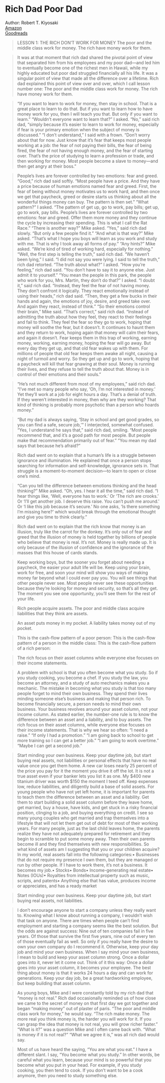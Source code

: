 # Rich Dad Poor Dad
Author: Robert T. Kiyosaki  
[Amazon](https://amzn.to/2T90hX0)  
[Goodreads](https://www.goodreads.com/book/show/69571.Rich_Dad_Poor_Dad)  

>LESSON 1: THE RICH DON’T WORK FOR MONEY The poor and the middle class work for money. The rich have money work for them.

>It was at that moment that rich dad shared the pivotal point of view that separated him from his employees and my poor dad—and led him to eventually become one of the richest men in Hawaii, while my highly educated but poor dad struggled financially all his life. It was a singular point of view that made all the difference over a lifetime. Rich dad explained this point of view over and over, which I call lesson number one: The poor and the middle class work for money. The rich have money work for them.

>“If you want to learn to work for money, then stay in school. That is a great place to learn to do that. But if you want to learn how to have money work for you, then I will teach you that. But only if you want to learn.” “Wouldn’t everyone want to learn that?” I asked. “No,” said rich dad, “simply because it’s easier to learn to work for money, especially if fear is your primary emotion when the subject of money is discussed.” “I don’t understand,” I said with a frown. “Don’t worry about that for now. Just know that it’s fear that keeps most people working at a job: the fear of not paying their bills, the fear of being fired, the fear of not having enough money, and the fear of starting over. That’s the price of studying to learn a profession or trade, and then working for money. Most people become a slave to money—and then get angry at their boss.”

>People’s lives are forever controlled by two emotions: fear and greed. “Good,” rich dad said softly. “Most people have a price. And they have a price because of human emotions named fear and greed. First, the fear of being without money motivates us to work hard, and then once we get that paycheck, greed or desire starts us thinking about all the wonderful things money can buy. The pattern is then set.” “What pattern?” I asked. “The pattern of get up, go to work, pay bills; get up, go to work, pay bills. People’s lives are forever controlled by two emotions: fear and greed. Offer them more money and they continue the cycle by increasing their spending. This is what I call the Rat Race.” “There is another way?” Mike asked. “Yes,” said rich dad slowly. “But only a few people find it.” “And what is that way?” Mike asked. “That’s what I hope you boys will learn as you work and study with me. That is why I took away all forms of pay.” “Any hints?” Mike asked. “We’re kind of tired of working hard, especially for nothing.” “Well, the first step is telling the truth,” said rich dad. “We haven’t been lying,” I said. “I did not say you were lying. I said to tell the truth,” rich dad retorted. “The truth about what?” I asked. “How you’re feeling,” rich dad said. “You don’t have to say it to anyone else. Just admit it to yourself.” “You mean the people in this park, the people who work for you, Mrs. Martin, they don’t do that?” I asked. “I doubt it,” said rich dad. “Instead, they feel the fear of not having money. They don’t confront it logically. They react emotionally instead of using their heads,” rich dad said. “Then, they get a few bucks in their hands and again, the emotions of joy, desire, and greed take over. And again they react, instead of think.” “So their emotions control their brain,” Mike said. “That’s correct,” said rich dad. “Instead of admitting the truth about how they feel, they react to their feelings and fail to think. They feel the fear so they go to work, hoping that money will soothe the fear, but it doesn’t. It continues to haunt them and they return to work, hoping again that money will calm their fears, and again it doesn’t. Fear keeps them in this trap of working, earning money, working, earning money, hoping the fear will go away. But every day they get up, and that old fear wakes up with them. For millions of people that old fear keeps them awake all night, causing a night of turmoil and worry. So they get up and go to work, hoping that a paycheck will kill that fear gnawing at their soul. Money is running their lives, and they refuse to tell the truth about that. Money is in control of their emotions and their souls.”

>“He’s not much different from most of my employees,” said rich dad. “I’ve met so many people who say, ‘Oh, I’m not interested in money.’ Yet they’ll work at a job for eight hours a day. That’s a denial of truth. If they weren’t interested in money, then why are they working? That kind of thinking is probably more psychotic than a person who hoards money.”

>“But my dad is always saying, ‘Stay in school and get good grades, so you can find a safe, secure job,’” I interjected, somewhat confused. “Yes, I understand he says that,” said rich dad, smiling. “Most people recommend that, and it’s a good path for most people. But people make that recommendation primarily out of fear.” “You mean my dad says that because he’s afraid?”

>Rich dad went on to explain that a human’s life is a struggle between ignorance and illumination. He explained that once a person stops searching for information and self-knowledge, ignorance sets in. That struggle is a moment-to-moment decision—to learn to open or close one’s mind.

>“Can you tell the difference between emotions thinking and the head thinking?” Mike asked. “Oh, yes. I hear it all the time,” said rich dad. “I hear things like, ‘Well, everyone has to work.’ Or ‘The rich are crooks.’ Or ‘I’ll get another job. I deserve this raise. You can’t push me around.’ Or ‘I like this job because it’s secure.’ No one asks, ‘Is there something I’m missing here?’ which would break through the emotional thought and give you time to think clearly.”

>Rich dad went on to explain that the rich know that money is an illusion, truly like the carrot for the donkey. It’s only out of fear and greed that the illusion of money is held together by billions of people who believe that money is real. It’s not. Money is really made up. It is only because of the illusion of confidence and the ignorance of the masses that this house of cards stands.

>Keep working boys, but the sooner you forget about needing a paycheck, the easier your adult life will be. Keep using your brain, work for free, and soon your mind will show you ways of making money far beyond what I could ever pay you. You will see things that other people never see. Most people never see these opportunities because they’re looking for money and security, so that’s all they get. The moment you see one opportunity, you’ll see them for the rest of your life.

>Rich people acquire assets. The poor and middle class acquire liabilities that they think are assets.

>An asset puts money in my pocket. A liability takes money out of my pocket.

>This is the cash-flow pattern of a poor person: This is the cash-flow pattern of a person in the middle class: This is the cash-flow pattern of a rich person:

>The rich focus on their asset columns while everyone else focuses on their income statements.

>A problem with school is that you often become what you study. So if you study cooking, you become a chef. If you study the law, you become an attorney, and a study of auto mechanics makes you a mechanic. The mistake in becoming what you study is that too many people forget to mind their own business. They spend their lives minding someone else’s business and making that person rich. To become financially secure, a person needs to mind their own business. Your business revolves around your asset column, not your income column. As stated earlier, the number-one rule is to know the difference between an asset and a liability, and to buy assets. The rich focus on their asset columns, while everyone else focuses on their income statements. That is why we hear so often: “I need a raise.” “If only I had a promotion.” “I am going back to school to get more training so I can get a better job.” “I am going to work overtime.” “Maybe I can get a second job.”

>Start minding your own business. Keep your daytime job, but start buying real assets, not liabilities or personal effects that have no real value once you get them home. A new car loses nearly 25 percent of the price you pay for it the moment you drive it off the lot. It is not a true asset even if your banker lets you list it as one. My $400 new titanium driver was worth $150 the moment I teed off. Keep expenses low, reduce liabilities, and diligently build a base of solid assets. For young people who have not yet left home, it is important for parents to teach them the difference between an asset and a liability. Get them to start building a solid asset column before they leave home, get married, buy a house, have kids, and get stuck in a risky financial position, clinging to a job, and buying everything on credit. I see so many young couples who get married and trap themselves into a lifestyle that will not let them get out of debt for most of their working years. For many people, just as the last child leaves home, the parents realize they have not adequately prepared for retirement and they begin to scramble to put some money away. Then their own parents become ill and they find themselves with new responsibilities. So what kind of assets am I suggesting that you or your children acquire? In my world, real assets fall into the following categories:• Businesses that do not require my presence I own them, but they are managed or run by other people. If I have to work there, it’s not a business. It becomes my job.• Stocks• Bonds• Income-generating real estate• Notes (IOUs)• Royalties from intellectual property such as music, scripts, and patents• Anything else that has value, produces income or appreciates, and has a ready market

>Start minding your own business. Keep your daytime job, but start buying real assets, not liabilities.

>I don’t encourage anyone to start a company unless they really want to. Knowing what I know about running a company, I wouldn’t wish that task on anyone. There are times when people can’t find employment and starting a company seems like the best solution. But the odds are against success: Nine out of ten companies fail in five years. Of those that survive the first five years, nine out of every ten of those eventually fail as well. So only if you really have the desire to own your own company do I recommend it. Otherwise, keep your day job and mind your own business. When I say mind your own business, I mean to build and keep your asset column strong. Once a dollar goes into it, never let it come out. Think of it this way: Once a dollar goes into your asset column, it becomes your employee. The best thing about money is that it works 24 hours a day and can work for generations. Keep your day job, be a great hardworking employee, but keep building that asset column.

>As young boys, Mike and I were constantly told by my rich dad that “money is not real.” Rich dad occasionally reminded us of how close we came to the secret of money on that first day we got together and began “making money” out of plaster of paris. “The poor and middle class work for money,” he would say. “The rich make money. The more real you think money is, the harder you will work for it. If you can grasp the idea that money is not real, you will grow richer faster.” “What is it?” was a question Mike and I often came back with. “What is money if it is not real?” “What we agree it is,” was all rich dad would say.

>Most of us have heard the saying, “You are what you eat.” I have a different slant. I say, “You become what you study.” In other words, be careful what you learn, because your mind is so powerful that you become what you put in your head. For example, if you study cooking, you then tend to cook. If you don’t want to be a cook anymore, then you need to study something else.
